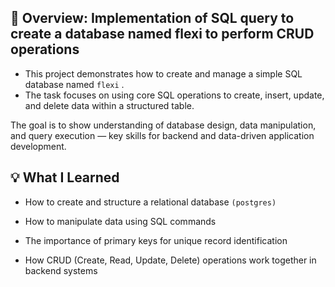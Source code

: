 ## 🧠 Overview: Implementation of SQL query to create a database named flexi to perform CRUD operations

-  This project demonstrates how to create and manage a simple SQL database named `flexi` .
-  The task focuses on using core SQL operations to create, insert, update, and delete data within a structured table.

The goal is to show understanding of database design, data manipulation, and query execution — key skills for backend and data-driven application development.


##  💡 What I Learned

-  How to create and structure a relational database `(postgres)`

-  How to manipulate data using SQL commands

-  The importance of primary keys for unique record identification

-  How CRUD (Create, Read, Update, Delete) operations work together in backend systems
